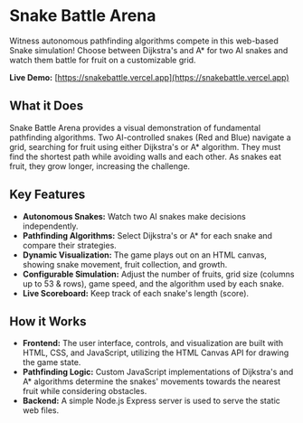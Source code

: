 # Snake Battle Arena

Witness autonomous pathfinding algorithms compete in this web-based Snake simulation! Choose between Dijkstra's and A* for two AI snakes and watch them battle for fruit on a customizable grid.

**Live Demo:** [https://snakebattle.vercel.app](https://snakebattle.vercel.app)

## What it Does

Snake Battle Arena provides a visual demonstration of fundamental pathfinding algorithms. Two AI-controlled snakes (Red and Blue) navigate a grid, searching for fruit using either Dijkstra's or A* algorithm. They must find the shortest path while avoiding walls and each other. As snakes eat fruit, they grow longer, increasing the challenge.

## Key Features

*   **Autonomous Snakes:** Watch two AI snakes make decisions independently.
*   **Pathfinding Algorithms:** Select Dijkstra's or A* for each snake and compare their strategies.
*   **Dynamic Visualization:** The game plays out on an HTML canvas, showing snake movement, fruit collection, and growth.
*   **Configurable Simulation:** Adjust the number of fruits, grid size (columns up to 53 & rows), game speed, and the algorithm used by each snake.
*   **Live Scoreboard:** Keep track of each snake's length (score).

## How it Works

*   **Frontend:** The user interface, controls, and visualization are built with HTML, CSS, and JavaScript, utilizing the HTML Canvas API for drawing the game state.
*   **Pathfinding Logic:** Custom JavaScript implementations of Dijkstra's and A* algorithms determine the snakes' movements towards the nearest fruit while considering obstacles.
*   **Backend:** A simple Node.js Express server is used to serve the static web files.